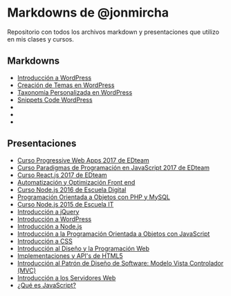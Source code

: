 # Markdowns de @jonmircha

Repositorio con todos los archivos markdown y presentaciones que utilizo en mis clases y cursos.

## Markdowns

* [Introducción a WordPress](https://github.com/jonmircha/markdowns/blob/master/wp-basics.md)
* [Creación de Temas en WordPress](wp-theming.md)
* [Taxonomía Personalizada en WordPress](https://github.com/jonmircha/markdowns/blob/master/wp-custom-taxonomy.md)
* [Snippets Code WordPress](https://github.com/jonmircha/markdowns/blob/master/wp-snippets.md)
* [](https://github.com/jonmircha/markdowns/blob/master/.md)
* [](https://github.com/jonmircha/markdowns/blob/master/.md)
* [](https://github.com/jonmircha/markdowns/blob/master/.md)

## Presentaciones

* [Curso Progressive Web Apps 2017 de EDteam](https://jonmircha.github.io/edhtml5-pwa2017/#/)
* [Curso Paradigmas de Programación en JavaScript 2017 de EDteam](https://jonmircha.github.io/edjs-paradigmas2017/#/)
* [Curso React.js 2017 de EDteam](https://jonmircha.github.io/edreact2017/#/)
* [Automatización y Optimización Front end](https://escuelait.github.io/taller-frontend-2017/#/)
* [Curso Node.js 2016 de Escuela Digital](https://jonmircha.github.io/ednode2016/#/)
* [Programación Orientada a Objetos con PHP y MySQL](http://jonmircha.github.io/slides-poo-php-mysql)
* [Curso Node.js 2015 de Escuela IT](http://jonmircha.github.io/eit-nodejs-2015/#/)
* [Introducción a jQuery](http://jonmircha.github.io/slides-jquery)
* [Introducción a WordPress](http://jonmircha.github.io/slides-wordpress)
* [Introducción a Node.js](http://jonmircha.github.io/slides-nodejs)
* [Introducción a la Programación Orientada a Objetos con JavaScript](http://jonmircha.github.io/slides-poo-js)
* [Introducción a CSS](http://jonmircha.github.io/slides-css)
* [Introducción al Diseño y la Programación Web](http://jonmircha.github.io/slides-web)
* [Implementaciones y API's de HTML5](http://jonmircha.github.io/slides-html5-apis)
* [Introducción al Patrón de Diseño de Software: Modelo Vista Controlador (MVC)](http://jonmircha.github.io/slides-mvc)
* [Introducción a los Servidores Web](http://jonmircha.github.io/slides-servidor-web)
* [¿Qué es JavaScript?](http://jonmircha.github.io/slides-que-es-js)
